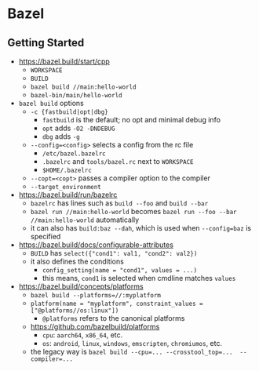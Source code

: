 Bazel
=====

## Getting Started

- <https://bazel.build/start/cpp>
  - `WORKSPACE`
  - `BUILD`
  - `bazel build //main:hello-world`
  - `bazel-bin/main/hello-world`
- `bazel build` options
  - `-c {fastbuild|opt|dbg}`
    - `fastbuild` is the default; no opt and minimal debug info
    - `opt` adds `-O2 -DNDEBUG`
    - `dbg` adds `-g`
  - `--config=<config>` selects a config from the rc file
    - `/etc/bazel.bazelrc`
    - `.bazelrc` and `tools/bazel.rc` next to `WORKSPACE`
    - `$HOME/.bazelrc`
  - `--copt=<copt>` passes a compiler option to the compiler
  - `--target_environment`
- <https://bazel.build/run/bazelrc>
  - `bazelrc` has lines such as `build --foo` and `build --bar`
  - `bazel run //main:hello-world` becomes `bazel run --foo --bar //main:hello-world`
    automatically
  - it can also has `build:baz --dah`, which is used when `--config=baz` is
    specified
- <https://bazel.build/docs/configurable-attributes>
  - `BUILD` has `select({"cond1": val1, "cond2": val2})` 
  - it also defines the conditions
    - `config_setting(name = "cond1", values = ...)`
    - this means, `cond1` is selected when cmdline matches `values`
- <https://bazel.build/concepts/platforms>
  - `bazel build --platforms=//:myplatform`
  - `platform(name = "myplatform", constraint_values = ["@platforms//os:linux"])`
    - `@platforms` refers to the canonical platforms
  - <https://github.com/bazelbuild/platforms>
    - `cpu`: `aarch64`, `x86_64`, etc.
    - `os`: `android`, `linux`, `windows`, `emscripten`, `chromiumos`, etc.
  - the legacy way is `bazel build --cpu=... --crosstool_top=...  --compiler=...`
